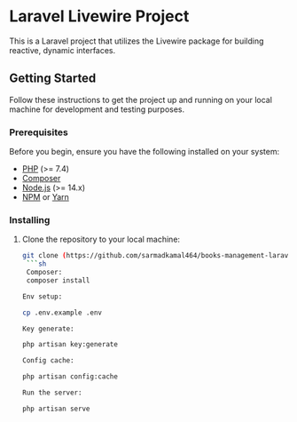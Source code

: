 # Laravel Livewire Project

This is a Laravel project that utilizes the Livewire package for building reactive, dynamic interfaces.

## Getting Started

Follow these instructions to get the project up and running on your local machine for development and testing purposes.

### Prerequisites

Before you begin, ensure you have the following installed on your system:

- [PHP](https://www.php.net/) (>= 7.4)
- [Composer](https://getcomposer.org/)
- [Node.js](https://nodejs.org/) (>= 14.x)
- [NPM](https://www.npmjs.com/) or [Yarn](https://yarnpkg.com/)

### Installing

1. Clone the repository to your local machine:

   ```bash
   git clone (https://github.com/sarmadkamal464/books-management-laravel.git)
    ```sh
    Composer:
    composer install
    ```
    ```sh
    Env setup:

    cp .env.example .env
    ```

    ```sh
    Key generate:

    php artisan key:generate
    ```

    ```sh
    Config cache:

    php artisan config:cache
    ```

    ```sh
    Run the server:

    php artisan serve
    ```
